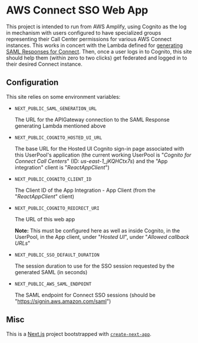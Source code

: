 # AWS Connect SSO Web App

This project is intended to run from AWS Amplify, using Cognito as the log in
mechanism with users configured to have specialized groups representing their
Call Center permissions for various AWS Connect instances. This works in concert
with the Lambda defined for
[generating SAML Responses for Connect](https://github.com/newjersey/custom-aws-idp).
Then, once a user logs in to Cognito, this site should help them (within zero to
two clicks) get federated and logged in to their desired Connect instance.

## Configuration

This site relies on some environment variables:

- `NEXT_PUBLIC_SAML_GENERATION_URL`

  The URL for the APIGateway connection to the SAML Response generating Lambda
  mentioned above

- `NEXT_PUBLIC_COGNITO_HOSTED_UI_URL`

  The base URL for the Hosted UI Cognito sign-in page associated with this
  UserPool's application (the current working UserPool is "_Cognito for Connect
  Call Centers_" (ID: _us-east-1_jKQHCtx7s_) and the "App integration" client is
  "_ReactAppClient_")

- `NEXT_PUBLIC_COGNITO_CLIENT_ID`

  The Client ID of the App Integration - App Client (from the "_ReactAppClient_"
  client)

- `NEXT_PUBLIC_COGNITO_REDIRECT_URI`

  The URL of this web app

  **Note:** This must be configured here as well as inside Cognito, in the
  UserPool, in the App client, under "_Hosted UI_", under "_Allowed callback
  URLs_"

- `NEXT_PUBLIC_SSO_DEFAULT_DURATION`

  The session duration to use for the SSO session requested by the generated
  SAML (in seconds)

- `NEXT_PUBLIC_AWS_SAML_ENDPOINT`

  The SAML endpoint for Connect SSO sessions (should be
  "https://signin.aws.amazon.com/saml")

## Misc

This is a [Next.js](https://nextjs.org/) project bootstrapped with
[`create-next-app`](https://github.com/vercel/next.js/tree/canary/packages/create-next-app).
